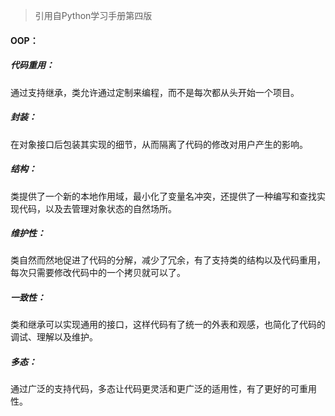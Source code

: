 > 引用自Python学习手册第四版

#### OOP：

##### 代码重用：

​	通过支持继承，类允许通过定制来编程，而不是每次都从头开始一个项目。



##### 封装：

​	在对象接口后包装其实现的细节，从而隔离了代码的修改对用户产生的影响。



##### 结构：

​	类提供了一个新的本地作用域，最小化了变量名冲突，还提供了一种编写和查找实现代码，以及去管理对象状态的自然场所。



##### 维护性：

​	类自然而然地促进了代码的分解，减少了冗余，有了支持类的结构以及代码重用，每次只需要修改代码中的一个拷贝就可以了。



##### 一致性：

​	类和继承可以实现通用的接口，这样代码有了统一的外表和观感，也简化了代码的调试、理解以及维护。



##### 多态：

​	通过广泛的支持代码，多态让代码更灵活和更广泛的适用性，有了更好的可重用性。